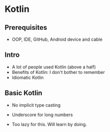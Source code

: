 # Kotlin

## Prerequisites

- OOP, IDE, GitHub, Android device and cable

## Intro

- A lot of people used Kotlin (above a half)
- Benefits of Kotlin: I don't bother to remember
- Idiomatic Kotlin

## Basic Kotlin

- No implicit type casting
- Underscore for long numbers

- Too lazy for this. Will learn by doing.
